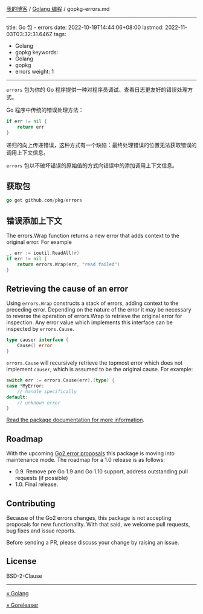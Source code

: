 [我的博客](../_index.md) / [Golang 编程](_index.md) / gopkg-errors.md

---
title: Go 包 - errors
date: 2022-10-19T14:44:06+08:00
lastmod: 2022-11-03T03:32:31.646Z
tags:
  - Golang
  - gopkg
keywords:
  - Golang
  - gopkg
  - errors
weight: 1
---

`errors` 包为你的 Go 程序提供一种对程序员调试、查看日志更友好的错误处理方式。

Go 程序中传统的错误处理方法：

```go
if err != nil {
    return err
}
```

递归的向上传递错误，这种方式有一个缺陷：最终处理错误的位置无法获取错误的调用上下文信息。

`errors` 包以不破坏错误的原始值的方式向错误中的添加调用上下文信息。

## 获取包

```go
go get github.com/pkg/errors
```

## 错误添加上下文

The errors.Wrap function returns a new error that adds context to the original error. For example

```go
_, err := ioutil.ReadAll(r)
if err != nil {
    return errors.Wrap(err, "read failed")
}
```

## Retrieving the cause of an error

Using `errors.Wrap` constructs a stack of errors, adding context to the preceding error. Depending on the nature of the error it may be necessary to reverse the operation of errors.Wrap to retrieve the original error for inspection. Any error value which implements this interface can be inspected by `errors.Cause`.

```go
type causer interface {
    Cause() error
}
```

`errors.Cause` will recursively retrieve the topmost error which does not implement `causer`, which is assumed to be the original cause. For example:

```go
switch err := errors.Cause(err).(type) {
case *MyError:
    // handle specifically
default:
    // unknown error
}
```

[Read the package documentation for more information](https://godoc.org/github.com/pkg/errors).

## Roadmap

With the upcoming [Go2 error proposals](https://go.googlesource.com/proposal/+/master/design/go2draft.md) this package is moving into maintenance mode. The roadmap for a 1.0 release is as follows:

- 0.9. Remove pre Go 1.9 and Go 1.10 support, address outstanding pull requests (if possible)
- 1.0. Final release.

## Contributing

Because of the Go2 errors changes, this package is not accepting proposals for new functionality. With that said, we welcome pull requests, bug fixes and issue reports. 

Before sending a PR, please discuss your change by raising an issue.

## License

BSD-2-Clause

---
[« Golang](go.md)

[» Goreleaser](goreleaser.md)

